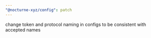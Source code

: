 ```yaml
---
"@nocturne-xyz/config": patch
---
```


change token and protocol naming in configs to be consistent with accepted names
